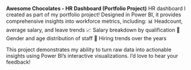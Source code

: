 **Awesome Chocolates - HR Dashboard (Portfolio Project)**
HR dashboard I created as part of my portfolio project! Designed in Power BI, it provides comprehensive insights into workforce metrics, including:
📊 Headcount, average salary, and leave trends
📈 Salary breakdown by qualification
📌 Gender and age distribution of staff
📆 Hiring trends over the years

This project demonstrates my ability to turn raw data into actionable insights using Power BI’s interactive visualizations. I’d love to hear your feedback!

